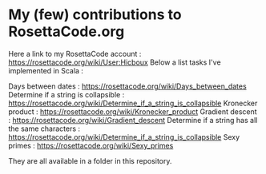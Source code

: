 <h1> My (few) contributions to RosettaCode.org</h1>

Here a link to my RosettaCode account : https://rosettacode.org/wiki/User:Hicboux 
Below a list tasks I've implemented in Scala :

Days between dates : https://rosettacode.org/wiki/Days_between_dates
Determine if a string is collapsible : https://rosettacode.org/wiki/Determine_if_a_string_is_collapsible
Kronecker product : https://rosettacode.org/wiki/Kronecker_product
Gradient descent : https://rosettacode.org/wiki/Gradient_descent
Determine if a string has all the same characters : https://rosettacode.org/wiki/Determine_if_a_string_is_collapsible
Sexy primes : https://rosettacode.org/wiki/Sexy_primes


They are all available in a folder in this repository.
